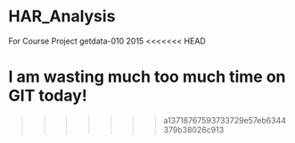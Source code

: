 # HAR_Analysis
For Course Project getdata-010 2015
<<<<<<< HEAD

I am wasting much too much time on GIT today!
=======
>>>>>>> a13718767593733729e57eb6344379b38026c913
